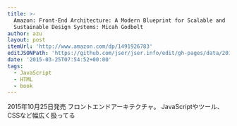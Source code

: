 ```yaml
---
title: >-
  Amazon: Front-End Architecture: A Modern Blueprint for Scalable and
  Sustainable Design Systems: Micah Godbolt
author: azu
layout: post
itemUrl: 'http://www.amazon.com/dp/1491926783'
editJSONPath: 'https://github.com/jser/jser.info/edit/gh-pages/data/2015/03/index.json'
date: '2015-03-25T07:54:52+00:00'
tags:
  - JavaScript
  - HTML
  - book
---
```

2015年10月25日発売
フロントエンドアーキテクチャ。
JavaScriptやツール、CSSなど幅広く扱ってる
